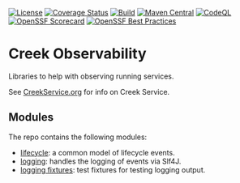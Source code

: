 [![License](https://img.shields.io/badge/License-Apache%202.0-blue.svg)](https://opensource.org/licenses/Apache-2.0)
[![Coverage Status](https://coveralls.io/repos/github/creek-service/creek-observability/badge.svg?branch=main)](https://coveralls.io/github/creek-service/creek-observability?branch=main)
[![Build](https://github.com/creek-service/creek-observability/actions/workflows/build.yml/badge.svg)](https://github.com/creek-service/creek-observability/actions/workflows/build.yml)
[![Maven Central](https://img.shields.io/maven-central/v/org.creekservice/creek-observability-logging.svg)](https://central.sonatype.dev/search?q=creek-observability-*)
[![CodeQL](https://github.com/creek-service/creek-observability/actions/workflows/codeql.yml/badge.svg)](https://github.com/creek-service/creek-observability/actions/workflows/codeql.yml)
[![OpenSSF Scorecard](https://api.securityscorecards.dev/projects/github.com/creek-service/creek-observability/badge)](https://api.securityscorecards.dev/projects/github.com/creek-service/creek-observability)
[![OpenSSF Best Practices](https://bestpractices.coreinfrastructure.org/projects/6899/badge)](https://bestpractices.coreinfrastructure.org/projects/6899)

# Creek Observability

Libraries to help with observing running services.

See [CreekService.org](https://www.creekservice.org) for info on Creek Service.

## Modules

The repo contains the following modules:

* [lifecycle](lifecycle): a common model of lifecycle events.
* [logging](logging): handles the logging of events via Slf4J.
* [logging fixtures](logging-fixtures): test fixtures for testing logging output.

